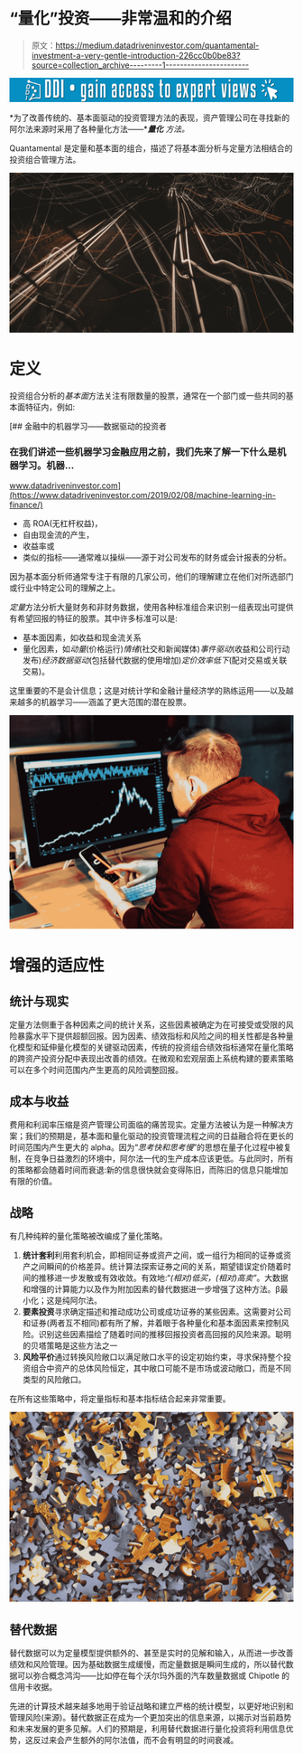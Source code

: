 # “量化”投资——非常温和的介绍

> 原文：<https://medium.datadriveninvestor.com/quantamental-investment-a-very-gentle-introduction-226cc0b0be83?source=collection_archive---------1----------------------->

[![](img/20c65c81184b0cac608128d6a05c849c.png)](http://www.track.datadriveninvestor.com/1B9E)

*为了改善传统的、基本面驱动的投资管理方法的表现，资产管理公司在寻找新的阿尔法来源时采用了各种量化方法——****量化*** *方法。*

Quantamental 是定量和基本面的组合，描述了将基本面分析与定量方法相结合的投资组合管理方法。

![](img/7192521ab3980254d843eac4b3386027.png)

# 定义

投资组合分析的*基本面*方法关注有限数量的股票，通常在一个部门或一些共同的基本面特征内，例如:

[](https://www.datadriveninvestor.com/2019/02/08/machine-learning-in-finance/) [## 金融中的机器学习——数据驱动的投资者

### 在我们讲述一些机器学习金融应用之前，我们先来了解一下什么是机器学习。机器…

www.datadriveninvestor.com](https://www.datadriveninvestor.com/2019/02/08/machine-learning-in-finance/) 

*   高 ROA(无杠杆权益)，
*   自由现金流的产生，
*   收益率或
*   类似的指标——通常难以操纵——源于对公司发布的财务或会计报表的分析。

因为基本面分析师通常专注于有限的几家公司，他们的理解建立在他们对所选部门或行业中特定公司的理解之上。

*定量*方法分析大量财务和非财务数据，使用各种标准组合来识别一组表现出可提供有希望回报的特征的股票。其中许多标准可以是:

*   基本面因素，如收益和现金流关系
*   量化因素，如*动量*(价格运行)*情绪*(社交和新闻媒体)*事件驱动*(收益和公司行动发布)*经济数据驱动*(包括替代数据的使用增加)*定价效率低下*(配对交易或关联交易)。

这里重要的不是会计信息；这是对统计学和金融计量经济学的熟练运用——以及越来越多的机器学习——涵盖了更大范围的潜在股票。

![](img/be1521989a076d5e19d58c3a4f916c1d.png)

# 增强的适应性

## 统计与现实

定量方法侧重于各种因素之间的统计关系，这些因素被确定为在可接受或受限的风险暴露水平下提供超额回报。因为因素、绩效指标和风险之间的相关性都是各种量化模型和延伸量化模型的关键驱动因素，传统的投资组合绩效指标通常在量化策略的跨资产投资分配中表现出改善的绩效。在微观和宏观层面上系统构建的要素策略可以在多个时间范围内产生更高的风险调整回报。

## 成本与收益

费用和利润率压缩是资产管理公司面临的痛苦现实。定量方法被认为是一种解决方案；我们的预期是，基本面和量化驱动的投资管理流程之间的日益融合将在更长的时间范围内产生更大的 alpha。因为“*思考快和思考慢*”的思想在量子化过程中被复制，在竞争日益激烈的环境中，阿尔法一代的生产成本应该更低。与此同时，所有的策略都会随着时间而衰退:新的信息很快就会变得陈旧，而陈旧的信息只能增加有限的价值。

## 战略

有几种纯粹的量化策略被改编成了量化策略。

1.  **统计套利**利用套利机会，即相同证券或资产之间，或一组行为相同的证券或资产之间瞬间的价格差异。统计算法探索证券之间的关系，期望错误定价随着时间的推移进一步发散或有效收敛。有效地:“*(相对)低买，(相对)高卖”*。大数据和增强的计算能力以及作为附加因素的替代数据进一步增强了这种方法。β最小化；这是纯阿尔法。
2.  **要素投资**寻求确定描述和推动成功公司或成功证券的某些因素。这需要对公司和证券(两者互不相同)都有所了解，并着眼于各种量化和基本面因素来控制风险。识别这些因素描绘了随着时间的推移回报投资者高回报的风险来源。聪明的贝塔策略是这些方法之一
3.  **风险平价**通过转换风险敞口以满足敞口水平的设定初始约束，寻求保持整个投资组合中资产的总体风险恒定，其中敞口可能不是市场或波动敞口，而是不同类型的风险敞口。

在所有这些策略中，将定量指标和基本指标结合起来非常重要。

![](img/4d91c61194d511ea339406f2a610116e.png)

## 替代数据

替代数据可以为定量模型提供额外的、甚至是实时的见解和输入，从而进一步改善绩效和风险管理。因为基础数据生成缓慢，而定量数据是瞬间生成的，所以替代数据可以弥合概念鸿沟——比如停在每个沃尔玛外面的汽车数量数据或 Chipotle 的信用卡收据。

先进的计算技术越来越多地用于验证战略和建立严格的统计模型，以更好地识别和管理风险(来源)。替代数据正在成为一个更加突出的信息来源，以揭示对当前趋势和未来发展的更多见解。人们的预期是，利用替代数据进行量化投资将利用信息优势，这反过来会产生额外的阿尔法值，而不会有明显的时间衰减。